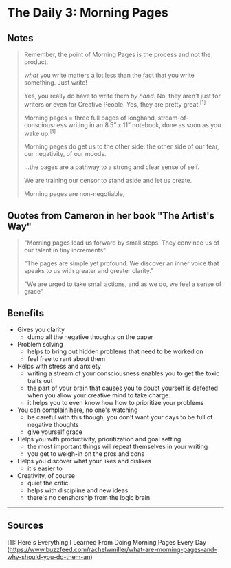 # The Daily 3: Morning Pages

## Notes

> Remember, the point of Morning Pages is the process and not the product.
>
> *what* you write matters a lot less than the fact that you write something. Just write!
>
> Yes, you really do have to write them *by hand*. No, they aren't just for writers or even for Creative People. Yes, they are pretty great.<sup>[1]</sup>
>
> Morning pages = three full pages of longhand, stream-of-consciousness writing in an 8.5” x 11” notebook, done as soon as you wake up.<sup>[1]</sup>
>
> Morning pages do get us to the other side: the other side of our fear, our negativity, of our moods.
>
> ...the pages are a pathway to a strong and clear sense of self.
>
> We are training our censor to stand aside and let us create.
>
> Morning pages are non-negotiable,

## Quotes from Cameron in her book "The Artist's Way"

> "Morning pages lead us forward by small steps. They convince us of our talent in tiny increments"
>
> "The pages are simple yet profound. We discover an inner voice that speaks to us with greater and greater clarity."
>
> "We are urged to take small actions, and as we do, we feel a sense of grace"

## Benefits

- Gives you clarity
  - dump all the negative thoughts on the paper
- Problem solving
  - helps to bring out hidden problems that need to be worked on
  - feel free to rant about them
- Helps with stress and anxiety
  - writing a stream of your consciousness enables you to get the toxic traits out
  - the part of your brain that causes you to doubt yourself is defeated when you allow your creative mind to take charge.
  - it helps you to even know how how to prioritize your problems
- You can complain here, no one's watching
  - be careful with this though, you don't want your days to be full of negative thoughts
  - give yourself grace
- Helps you with productivity, prioritization and goal setting
  - the most important things will repeat themselves in your writing
  - you get to weigh-in on the pros and cons
- Helps you discover what your likes and dislikes
  - it's easier to
- Creativity, of course
  - quiet the critic.
  - helps with discipline and new ideas
  - there's no censhorship from the logic brain
  
<hr />

## Sources

[1]: Here's Everything I Learned From Doing Morning Pages Every Day (<https://www.buzzfeed.com/rachelwmiller/what-are-morning-pages-and-why-should-you-do-them-an>)
